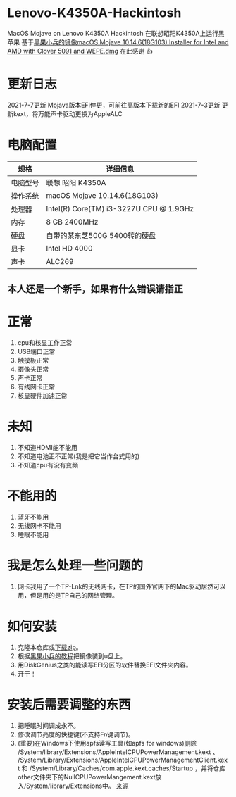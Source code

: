 # Lenovo-K4350A-Hackintosh

MacOS Mojave on Lenovo K4350A Hackintosh
在联想昭阳K4350A上运行黑苹果
基于[黑果小兵的镜像macOS Mojave 10.14.6(18G103) Installer for Intel and AMD with Clover 5091 and WEPE.dmg](https://mirrors.dtops.cc/iso/MacOS/daliansky_macos/10.14/)
在此感谢 👍

# 更新日志
2021-7-7更新 Mojava版本EFI停更，可前往高版本下载新的EFI
2021-7-3更新 更新kext，将万能声卡驱动更换为AppleALC
# 电脑配置

|规格|详细信息|
|---|---|
|电脑型号|联想 昭阳 K4350A|
|操作系统|macOS Mojave 10.14.6(18G103)|
|处理器|Intel(R) Core(TM) i3-3227U CPU @ 1.9GHz|
|内存|8 GB  2400MHz|
|硬盘|自带的某东芝500G 5400转的硬盘|
|显卡|Intel HD 4000|
|声卡|ALC269|

## 本人还是一个新手，如果有什么错误请指正

# 正常
1. cpu和核显工作正常
2. USB端口正常
3. 触摸板正常
4. 摄像头正常
5. 声卡正常
6. 有线网卡正常
7. 核显硬件加速正常
# 未知
1. 不知道HDMI能不能用
3. 不知道电池正不正常(我是把它当作台式用的)
3. 不知道cpu有没有变频
# 不能用的
1. 蓝牙不能用
2. 无线网卡不能用
3. 睡眠不能用
# 我是怎么处理一些问题的
1. 网卡我用了一个TP-Lnk的无线网卡，在TP的国外官网下的Mac驱动居然可以用，但是用的是TP自己的网络管理。

# 如何安装
1. 克隆本仓库或[下载zip](https://github.com/huangshi10492/Lenovo-K4350A-Hackintosh/archive/master.zip)。
2. 根据[黑果小兵的教程](https://blog.daliansky.net/macOS-Mojave-10.14.6-18G87-Release-version-with-Clover-5033-original-image.html)把镜像装到u盘上。
3. 用DiskGenius之类的能读写EFI分区的软件替换EFI文件夹内容。
4. 开干！

# 安装后需要调整的东西
1. 把睡眠时间调成永不。
2. 修改调节亮度的快捷键(不支持Fn键调节)。
3. (重要)在Windows下使用apfs读写工具(如apfs for windows)删除 /System/library/Extensions/AppleIntelCPUPowerManagement.kext 、 /System/Library/Extensions/AppleIntelCPUPowerManagementClient.kext 和 /System/Library/Caches/com.apple.kext.caches/Startup ，并将仓库other文件夹下的NullCPUPowerMangement.kext放入/System/library/Extensions中。 [来源](https://blog.csdn.net/u010372981/article/details/81714524)
